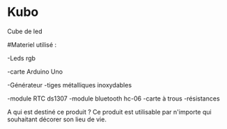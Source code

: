 # Kubo
Cube de led

#Materiel utilisé : 

-Leds rgb

-carte Arduino Uno

-Générateur
-tiges métalliques inoxydables

-module RTC ds1307
-module bluetooth hc-06
-carte à trous
-résistances

A qui est destiné ce produit ?
Ce produit est utilisable par n'importe qui souhaitant décorer son lieu de vie.
